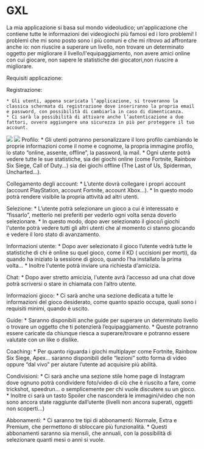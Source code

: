 # GXL
La mia applicazione si basa sul mondo videoludico; un'applicazione che contiene tutte le informazioni dei videogiochi più famosi ed i loro problemi!
I problemi che mi sono posto sono i più comuni e che mi ritrovo ad affrontare anche io: non riuscire a superare un livello, non trovare un determinato oggetto per migliorare il livello/l'equipaggiamento, non avere amici online con cui giocare, non sapere le statistiche dei giocatori,non riuscire a migliorare.

Requisiti applicazione:

  Registrazione:

    * Gli utenti, appena scaricata l’applicazione, si troveranno la classica schermata di registrazione dove inseriranno la propria email e password, con possibilità di cambiarla in caso di dimenticanza.
    * Ci sarà la possibilità di attivare anche l’autenticazione a due fattori, ovvero aggiungere una sicurezza in più per proteggere il tuo account.
<img src="http://yuml.me/diagram/scruffy/usecase/[Utente]-(Accesso)"> <img src="http://yuml.me/diagram/scruffy/usecase/(Accesso)<(Autenticazione a due fattori)">
  Profilo:
    * Gli utenti potranno personalizzare il loro profilo cambiando le proprie informazioni come il nome e cognome, la propria immagine profilo, lo stato “online, assente, offline”, la password, la mail.
    * Ogni utente potrà vedere tutte le sue statistiche, sia dei giochi online (come Fortnite, Rainbow Six Siege, Call of Duty…) sia dei giochi offline (The Last of Us, Spiderman, Uncharted…).
 
  Collegamento degli account:
    * L’utente dovrà collegare i propri account (account PlayStation, account Fortnite, account Xbox…).
    * In questo modo potrà rendere visibile la propria attività ad altri utenti.
  
  Selezione:
    * L’utente potrà selezionare un gioco a cui è interessato e “fissarlo”, metterlo nei preferiti per vederlo ogni volta senza doverlo selezionare.
    * In questo modo, dopo aver selezionato il gioco/i giochi l'utente potrà vedere tutti gli altri utenti che al momento ci stanno giocando e vedere il loro stato di avanzamento.
  
  Informazioni utente:
    * Dopo aver selezionato il gioco l’utente vedrà tutte le statistiche di chi è online su quel gioco, come il KD ( uccisioni per morti), da quando ha iniziato la sessione di gioco, quando l’ha installato la prima volta…
    * Inoltre l'utente potrà inviare una richiesta d'amicizia. 
 
  Chat:
    * Dopo aver stretto amicizia, l'utente avrà l’accesso ad una chat dove potrà scriversi o stare in chiamata con l’altro utente.
  
  Informazioni gioco:
    * Ci sarà anche una sezione dedicata a tutte le informazioni del gioco desiderato, come quanto spazio occupa, quali sono i requisiti minimi, quando è uscito.
  
  Guide:
    * Saranno disponibili anche guide per superare un determinato livello o trovare un oggetto che ti potenzierà l’equipaggiamento.
    * Queste potranno essere caricate da chiunque riesca a superare/trovare e potranno essere valutate con un like o dislike.
  
  Coaching:
    * Per quanto riguarda i giochi multiplayer come Fortnite, Rainbow Six Siege, Apex… saranno disponibili delle “lezioni” sotto forma di video oppure “dal vivo” per aiutare l’utente ad acquisire più abilità.
  
  Condivisioni:
    * Ci sarà anche una sezione stile home page di Instagram dove ognuno potrà condividere foto/video di ciò che è riuscito a fare, come trickshot, speedrun… o semplicemente per chi vuole discutere su un gioco.
    * Inoltre ci sarà un tasto Spoiler che nasconderà le immagini/video che non sono ancora state raggiunte dall’utente (livelli non ancora superati, oggetti non scoperti…)
 
  Abbonamenti:
    * Ci saranno tre tipi di abbonamenti: Normale, Extra e Premium, che permettono di sbloccare più funzionalità.
    * Questi abbonamenti saranno sia mensili, che annuali, con la possibilità di selezionare quanti mesi o anni si vuole.

